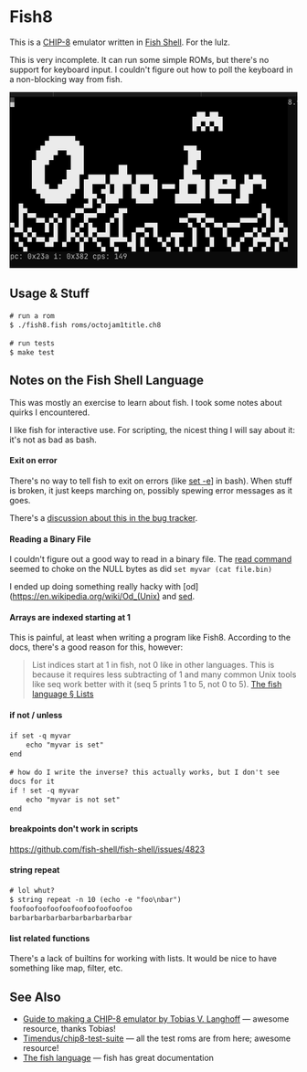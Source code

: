 # Fish8
This is a [CHIP-8](https://en.wikipedia.org/wiki/CHIP-8) emulator written in [Fish Shell](https://fishshell.com/). For the lulz.

This is very incomplete. It can run some simple ROMs, but there's no support for keyboard input. I couldn't figure out how to poll the keyboard in a non-blocking way from fish.

![screenshot of octojam1title.ch8](screenshot.png)

## Usage & Stuff
```
# run a rom
$ ./fish8.fish roms/octojam1title.ch8

# run tests
$ make test
```
## Notes on the Fish Shell Language
This was mostly an exercise to learn about fish. I took some notes about quirks I encountered.

I like fish for interactive use. For scripting, the nicest thing I will say about it: it's not as bad as bash.

#### Exit on error
There's no way to tell fish to exit on errors (like [set -e](https://www.gnu.org/software/bash/manual/html_node/The-Set-Builtin.html#index-set)] in bash). When stuff is broken, it just keeps marching on, possibly spewing error messages as it goes.

There's a [discussion about this in the bug tracker](https://github.com/fish-shell/fish-shell/issues/510).

#### Reading a Binary File
I couldn't figure out a good way to read in a binary file. The [read command](https://fishshell.com/docs/current/cmds/read.html) seemed to choke on the NULL bytes as did `set myvar (cat file.bin)`

I ended up doing something really hacky with [od](https://en.wikipedia.org/wiki/Od_(Unix) and [sed](https://en.wikipedia.org/wiki/Sed).

#### Arrays are indexed starting at 1
This is painful, at least when writing a program like Fish8. According to the docs, there's a good reason for this, however:

> List indices start at 1 in fish, not 0 like in other languages. This is because it requires less subtracting of 1 and many common Unix tools like seq work better with it (seq 5 prints 1 to 5, not 0 to 5).
[The fish language § Lists](https://fishshell.com/docs/current/language.html#lists)

#### if not / unless
```
if set -q myvar
    echo "myvar is set"
end

# how do I write the inverse? this actually works, but I don't see docs for it
if ! set -q myvar
    echo "myvar is not set"
end
```

#### breakpoints don't work in scripts
https://github.com/fish-shell/fish-shell/issues/4823

#### string repeat
```
# lol whut?
$ string repeat -n 10 (echo -e "foo\nbar")
foofoofoofoofoofoofoofoofoofoo
barbarbarbarbarbarbarbarbarbar
```
#### list related functions
There's a lack of builtins for working with lists. It would be nice to have something like map, filter, etc.

## See Also
- [Guide to making a CHIP-8 emulator by Tobias V. Langhoff](https://tobiasvl.github.io/blog/write-a-chip-8-emulator/) &mdash; awesome resource, thanks Tobias!
- [Timendus/chip8-test-suite](https://github.com/Timendus/chip8-test-suite) &mdash; all the test roms are from here; awesome resource!
- [The fish language](https://fishshell.com/docs/current/language.html) &mdash; fish has great documentation

